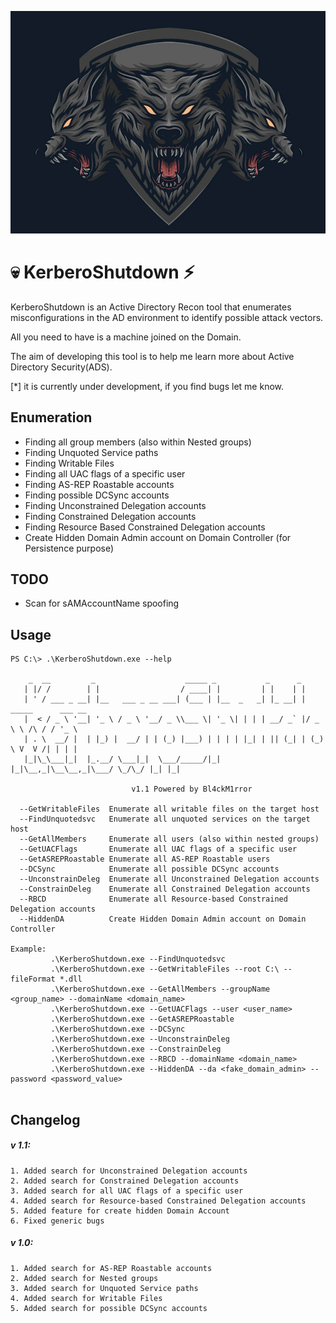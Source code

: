 <p align="center">
  <img src="https://github.com/Bl4ckM1rror/KerberoShutdown/blob/master/logo.PNG"> <br>
</p>

# :skull: KerberoShutdown :zap:
KerberoShutdown is an Active Directory Recon tool that enumerates misconfigurations in the AD environment to identify possible attack vectors.

All you need to have is a machine joined on the Domain.

The aim of developing this tool is to help me learn more about Active Directory Security(ADS). 

[*] it is currently under development, if you find bugs let me know.

## Enumeration
* Finding all group members (also within Nested groups)
* Finding Unquoted Service paths
* Finding Writable Files
* Finding all UAC flags of a specific user
* Finding AS-REP Roastable accounts
* Finding possible DCSync accounts
* Finding Unconstrained Delegation accounts
* Finding Constrained Delegation accounts
* Finding Resource Based Constrained Delegation accounts
* Create Hidden Domain Admin account on Domain Controller (for Persistence purpose)

## TODO
* Scan for sAMAccountName spoofing

## Usage
```
PS C:\> .\KerberoShutdown.exe --help

    _  __         _                    _____ _           _      _
   | |/ /        | |                  / ____| |         | |    | |
   | ' / ___ _ __| |__   ___ _ __ ___| (___ | |__  _   _| |_ __| | _____      ___ __
   |  < / _ \ '__| '_ \ / _ \ '__/ _ \\___ \| '_ \| | | | __/ _` |/ _ \ \ /\ / / '_ \
   | . \  __/ |  | |_) |  __/ | | (_) |___) | | | | |_| | || (_| | (_) \ V  V /| | | |
   |_|\_\___|_|  |_.__/ \___|_|  \___/_____/|_| |_|\__,_|\__\__,_|\___/ \_/\_/ |_| |_|

                           v1.1 Powered by Bl4ckM1rror

  --GetWritableFiles  Enumerate all writable files on the target host
  --FindUnquotedsvc   Enumerate all unquoted services on the target host
  --GetAllMembers     Enumerate all users (also within nested groups)
  --GetUACFlags       Enumerate all UAC flags of a specific user
  --GetASREPRoastable Enumerate all AS-REP Roastable users
  --DCSync            Enumerate all possible DCSync accounts
  --UnconstrainDeleg  Enumerate all Unconstrained Delegation accounts
  --ConstrainDeleg    Enumerate all Constrained Delegation accounts
  --RBCD              Enumerate all Resource-based Constrained Delegation accounts
  --HiddenDA          Create Hidden Domain Admin account on Domain Controller
 
Example: 
         .\KerberoShutdown.exe --FindUnquotedsvc
         .\KerberoShutdown.exe --GetWritableFiles --root C:\ --fileFormat *.dll
         .\KerberoShutdown.exe --GetAllMembers --groupName <group_name> --domainName <domain_name>
         .\KerberoShutdown.exe --GetUACFlags --user <user_name>
         .\KerberoShutdown.exe --GetASREPRoastable
         .\KerberoShutdown.exe --DCSync
         .\KerberoShutdown.exe --UnconstrainDeleg
         .\KerberoShutdown.exe --ConstrainDeleg
         .\KerberoShutdown.exe --RBCD --domainName <domain_name>
         .\KerberoShutdown.exe --HiddenDA --da <fake_domain_admin> --password <password_value>
         
```

## Changelog

##### v 1.1:
    1. Added search for Unconstrained Delegation accounts
    2. Added search for Constrained Delegation accounts
    3. Added search for all UAC flags of a specific user
    4. Added search for Resource-based Constrained Delegation accounts
    5. Added feature for create hidden Domain Account
    6. Fixed generic bugs

##### v 1.0:
    1. Added search for AS-REP Roastable accounts
    2. Added search for Nested groups
    3. Added search for Unquoted Service paths
    4. Added search for Writable Files
    5. Added search for possible DCSync accounts
